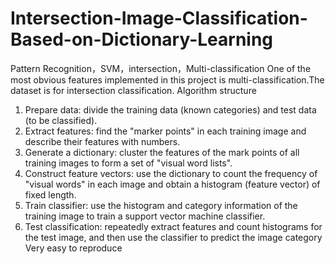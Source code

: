 # Intersection-Image-Classification-Based-on-Dictionary-Learning
Pattern Recognition，SVM，intersection，Multi-classification
One of the most obvious features implemented in this project is multi-classification.The dataset is for intersection classification.
Algorithm structure
1. Prepare data: divide the training data (known categories) and test data (to be classified).
2. Extract features: find the "marker points" in each training image and describe their features with numbers.
3. Generate a dictionary: cluster the features of the mark points of all training images to form a set of "visual word lists".
4. Construct feature vectors: use the dictionary to count the frequency of "visual words" in each image and obtain a histogram (feature vector) of fixed length.
5. Train classifier: use the histogram and category information of the training image to train a support vector machine classifier.
6. Test classification: repeatedly extract features and count histograms for the test image, and then use the classifier to predict the image category
   Very easy to reproduce
